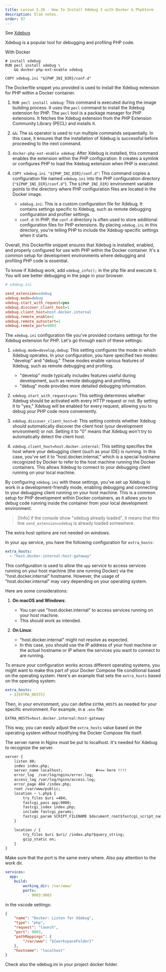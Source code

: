 ```yaml
---
title: Lesson 3.26 - How To Install Xdebug 3 with Docker & PhpStorm
description: Slim notes.
order: 97
---
```


See [Xdebug](https://xdebug.org/wizard)

Xdebug is a popular tool for debugging and profiling PHP code.

With Docker

```shell
# install xdebug
RUN pecl install xdebug \
    && docker-php-ext-enable xdebug

COPY xdebug.ini "${PHP_INI_DIR}/conf.d"
```

The Dockerfile snippet you provided is used to install the Xdebug extension for PHP within a Docker container. 

1. `RUN pecl install xdebug`: This command is executed during the image building process. It uses the `pecl` command to install the Xdebug extension for PHP. The `pecl` tool is a package manager for PHP extensions. It fetches the Xdebug extension from the PHP Extension Community Library (PECL) and installs it.

2. `&&`: The `&&` operator is used to run multiple commands sequentially. In this case, it ensures that the installation of Xdebug is successful before proceeding to the next command.

3. `docker-php-ext-enable xdebug`: After Xdebug is installed, this command enables the extension within the PHP configuration. It creates a symlink or configures PHP to load the Xdebug extension when PHP is executed.

4. `COPY xdebug.ini "${PHP_INI_DIR}/conf.d"`: This command copies a configuration file named `xdebug.ini` into the PHP configuration directory (`"${PHP_INI_DIR}/conf.d"`). The `${PHP_INI_DIR}` environment variable points to the directory where PHP configuration files are located in the Docker image.

   - `xdebug.ini`: This is a custom configuration file for Xdebug. It contains settings specific to Xdebug, such as remote debugging configuration and profiler settings.
   - `conf.d`: In PHP, the `conf.d` directory is often used to store additional configuration files for PHP extensions. By placing `xdebug.ini` in this directory, you're telling PHP to include the Xdebug-specific settings when it starts.

Overall, this Dockerfile snippet ensures that Xdebug is installed, enabled, and properly configured for use with PHP within the Docker container. It's a common setup for development environments where debugging and profiling PHP code is essential.

To know if Xdebug work, add `xdebug_info();` in the php file and execute it. You will see better debugging in the page in your browser.

```ini
# xdebug.ini

zend_extension=xdebug
xdebug.mode=debug
xdebug.start_with_request=yes
xdebug.discover_client_host=1
xdebug.client_host=host.docker.internal
xdebug.remote_enable=1
xdebug.remote_autostart=1
xdebug.remote_port=9003
```

The `xdebug.ini` configuration file you've provided contains settings for the Xdebug extension for PHP. Let's go through each of these settings:

1. `xdebug.mode=develop,debug`: This setting configures the mode in which Xdebug operates. In your configuration, you have specified two modes: "develop" and "debug." These modes enable various features of Xdebug, such as remote debugging and profiling.

   - "develop" mode typically includes features useful during development, such as remote debugging and profiling.
   - "debug" mode provides more detailed debugging information.

2. `xdebug.start_with_request=yes`: This setting determines whether Xdebug should be activated with every HTTP request or not. By setting it to "yes," Xdebug will be enabled for every request, allowing you to debug your PHP code more conveniently.

3. `xdebug.discover_client_host=0`: This setting controls whether Xdebug should automatically discover the client host (your development environment) or not. Setting it to "0" means that Xdebug won't try to automatically detect the client host.

4. `xdebug.client_host=host.docker.internal`: This setting specifies the host where your debugging client (such as your IDE) is running. In this case, you've set it to "host.docker.internal," which is a special hostname recognized by Docker to refer to the host machine running the Docker containers. This allows Xdebug to connect to your debugging client running on your local machine.

By configuring `xdebug.ini` with these settings, you've set up Xdebug to work in a development-friendly mode, enabling debugging and connecting to your debugging client running on your host machine. This is a common setup for PHP development within Docker containers, as it allows you to debug code running inside the container from your local development environment.

>[!info]
>if the console show "xdebug already loaded", it means that this line `zend_extension=xdebug` is already loaded somewhere.

The extra host options are not needed on windows.

In your `app` service, you have the following configuration for `extra_hosts`:

```yaml
extra_hosts:
  - "host.docker.internal:host-gateway"
```

This configuration is used to allow the `app` service to access services running on your host machine (the one running Docker) via the "host.docker.internal" hostname. However, the usage of "host.docker.internal" may vary depending on your operating system.

Here are some considerations:

1. **On macOS and Windows**:
   - You can use "host.docker.internal" to access services running on your host machine.
   - This should work as intended.

2. **On Linux**:
   - "host.docker.internal" might not resolve as expected.
   - In this case, you should use the IP address of your host machine or the actual hostname or IP where the services you want to connect to are running.

To ensure your configuration works across different operating systems, you might want to make this part of your Docker Compose file conditional based on the operating system. Here's an example that sets the `extra_hosts` based on the operating system:

```yaml
extra_hosts:
  - ${EXTRA_HOSTS}
```

Then, in your environment, you can define `EXTRA_HOSTS` as needed for your specific environment. For example, in a `.env` file:

```dotenv
EXTRA_HOSTS=host.docker.internal:host-gateway
```

This way, you can easily adjust the `extra_hosts` value based on the operating system without modifying the Docker Compose file itself.

The server name in Nginx must be put to localhost. It's needed for Xdebug to recognize the server.

```txt
server {
    listen 80;
    index index.php;
    server_name localhost;               #<== here !!!!
    error_log  /var/log/nginx/error.log;
    access_log /var/log/nginx/access.log;
    error_page 404 /index.php;
    root /var/www/public;
    location ~ \.php$ {
        try_files $uri =404;
        fastcgi_pass app:9000;
        fastcgi_index index.php;
        include fastcgi_params;
        fastcgi_param SCRIPT_FILENAME $document_root$fastcgi_script_name;
    }

    location / {
        try_files $uri $uri/ /index.php?$query_string;
        gzip_static on;
    }
}
```

Make sure that the port is the same every where. Also pay attention to the work dir.

```yml
services:
  app:
    build:
		working_dir: /var/www/
		ports:
	      - 9003:9003
```

in the vscode settings:

```json
{
	"name": "Docker: Listen for Xdebug",
	"type": "php",
	"request": "launch",
	"port": 9003,
	"pathMappings": {
		"/var/www": "${workspaceFolder}"
	},
	"hostname": "localhost"
}
```

Check also the xdebug.ini in your project docker folder.

